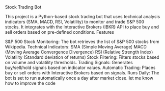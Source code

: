 Stock Trading Bot

This project is a Python-based stock trading bot that uses technical analysis indicators (SMA, MACD, RSI, Volatility) to monitor and trade S&P 500 stocks. It integrates with the Interactive Brokers (IBKR) API to place buy and sell orders based on pre-defined conditions.
Features

  S&P 500 Stock Monitoring: The bot retrieves the list of S&P 500 stocks from Wikipedia.
  Technical Indicators:
      SMA (Simple Moving Average)
      MACD (Moving Average Convergence Divergence)
      RSI (Relative Strength Index)
      Volatility (Standard deviation of returns)
  Stock Filtering: Filters stocks based on volume and volatility thresholds.
  Trading Signals: Generates buy/sell/hold signals based on indicator values.
  Automatic Trading: Places buy or sell orders with Interactive Brokers based on signals.
  Runs Daily: The bot is set to run automatically once a day after market close.
let me know how to improve the code
